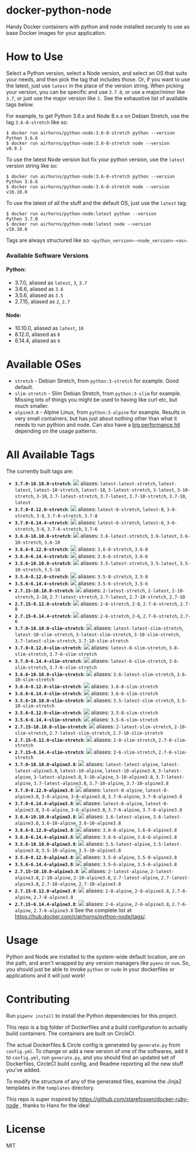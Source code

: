<!---
Warning! This file is autogenerated by generate.py. To modify it, you must modify the template (Readme.md.jinja2)
and then rerun generate.py. See below for more details. Weird, I know, but its the easiest way to keep this sucker
up to date!
--->

# docker-python-node

Handy Docker containers with python and node installed securely to use as base Docker images for your application.

# How to Use

Select a Python version, select a Node version, and select an OS that suits your needs, and then pick the tag that includes those. Or, if you want to use the latest, just use `latest` in the place of the version string. When picking your version, you can be specific and use `3.7.0`, or use a major/minor like `3.7`, or just use the major version like `3.` See the exhaustive list of available tags below.

For example, to get Python 3.6.x and Node 8.x.x on Debian Stretch, use the tag `3.6-8-stretch` like so:

```
$ docker run airhorns/python-node:3.6-8-stretch python --version
Python 3.6.6
$ docker run airhorns/python-node:3.6-8-stretch node --version
v8.9.1
```

To use the latest Node version but fix your python version, use the `latest` version string like so:

```
$ docker run airhorns/python-node:3.6-8-stretch python --version
Python 3.6.6
$ docker run airhorns/python-node:3.6-8-stretch node --version
v10.10.0
```

To use the latest of all the stuff and the default OS, just use the `latest` tag:

```
$ docker run airhorns/python-node:latest python --version
Python 3.7.0
$ docker run airhorns/python-node:latest node --version
v10.10.0
```

Tags are always structured like so: `<python_version>-<node_version>-<os>`.

### Available Software Versions

#### Python:
- 3.7.0, aliased as `latest`, `3`, `3.7`
- 3.6.6, aliased as `3.6`
- 3.5.6, aliased as `3.5`
- 2.7.15, aliased as `2`, `2.7`


#### Node:
- 10.10.0, aliased as `latest`, `10`
- 8.12.0, aliased as `8`
- 6.14.4, aliased as `6`


# Available OSes

 - `stretch` - Debian Stretch, from `python:3-stretch` for example. Good default.
 - `slim-stretch` - Slim Debian Stretch, from `python:3-slim` for example. Missing lots of things you might be used to having like curl etc, but much smaller.
 - `alpine3.8` - Alpine Linux, from `python:3-alpine` for example. Results in very small containers, but has just about nothing other than what it needs to run pythion and node. Can also have a [big performance hit](https://superuser.com/questions/1219609/why-is-the-alpine-docker-image-over-50-slower-than-the-ubuntu-image/1234279) depending on the usage patterns.

# All Available Tags

The currently built tags are:

- __`3.7.0-10.10.0-stretch`__: [![](https://images.microbadger.com/badges/image/airhorns/python-node:3.7.0-10.10.0-stretch.svg)](https://microbadger.com/images/airhorns/python-node:3.7.0-10.10.0-stretch) aliases: `latest-latest-stretch`, `latest-latest`, `latest-10-stretch`, `latest-10`, `3-latest-stretch`, `3-latest`, `3-10-stretch`, `3-10`, `3.7-latest-stretch`, `3.7-latest`, `3.7-10-stretch`, `3.7-10`, `latest`
- __`3.7.0-8.12.0-stretch`__: [![](https://images.microbadger.com/badges/image/airhorns/python-node:3.7.0-8.12.0-stretch.svg)](https://microbadger.com/images/airhorns/python-node:3.7.0-8.12.0-stretch) aliases: `latest-8-stretch`, `latest-8`, `3-8-stretch`, `3-8`, `3.7-8-stretch`, `3.7-8`
- __`3.7.0-6.14.4-stretch`__: [![](https://images.microbadger.com/badges/image/airhorns/python-node:3.7.0-6.14.4-stretch.svg)](https://microbadger.com/images/airhorns/python-node:3.7.0-6.14.4-stretch) aliases: `latest-6-stretch`, `latest-6`, `3-6-stretch`, `3-6`, `3.7-6-stretch`, `3.7-6`
- __`3.6.6-10.10.0-stretch`__: [![](https://images.microbadger.com/badges/image/airhorns/python-node:3.6.6-10.10.0-stretch.svg)](https://microbadger.com/images/airhorns/python-node:3.6.6-10.10.0-stretch) aliases: `3.6-latest-stretch`, `3.6-latest`, `3.6-10-stretch`, `3.6-10`
- __`3.6.6-8.12.0-stretch`__: [![](https://images.microbadger.com/badges/image/airhorns/python-node:3.6.6-8.12.0-stretch.svg)](https://microbadger.com/images/airhorns/python-node:3.6.6-8.12.0-stretch) aliases: `3.6-8-stretch`, `3.6-8`
- __`3.6.6-6.14.4-stretch`__: [![](https://images.microbadger.com/badges/image/airhorns/python-node:3.6.6-6.14.4-stretch.svg)](https://microbadger.com/images/airhorns/python-node:3.6.6-6.14.4-stretch) aliases: `3.6-6-stretch`, `3.6-6`
- __`3.5.6-10.10.0-stretch`__: [![](https://images.microbadger.com/badges/image/airhorns/python-node:3.5.6-10.10.0-stretch.svg)](https://microbadger.com/images/airhorns/python-node:3.5.6-10.10.0-stretch) aliases: `3.5-latest-stretch`, `3.5-latest`, `3.5-10-stretch`, `3.5-10`
- __`3.5.6-8.12.0-stretch`__: [![](https://images.microbadger.com/badges/image/airhorns/python-node:3.5.6-8.12.0-stretch.svg)](https://microbadger.com/images/airhorns/python-node:3.5.6-8.12.0-stretch) aliases: `3.5-8-stretch`, `3.5-8`
- __`3.5.6-6.14.4-stretch`__: [![](https://images.microbadger.com/badges/image/airhorns/python-node:3.5.6-6.14.4-stretch.svg)](https://microbadger.com/images/airhorns/python-node:3.5.6-6.14.4-stretch) aliases: `3.5-6-stretch`, `3.5-6`
- __`2.7.15-10.10.0-stretch`__: [![](https://images.microbadger.com/badges/image/airhorns/python-node:2.7.15-10.10.0-stretch.svg)](https://microbadger.com/images/airhorns/python-node:2.7.15-10.10.0-stretch) aliases: `2-latest-stretch`, `2-latest`, `2-10-stretch`, `2-10`, `2.7-latest-stretch`, `2.7-latest`, `2.7-10-stretch`, `2.7-10`
- __`2.7.15-8.12.0-stretch`__: [![](https://images.microbadger.com/badges/image/airhorns/python-node:2.7.15-8.12.0-stretch.svg)](https://microbadger.com/images/airhorns/python-node:2.7.15-8.12.0-stretch) aliases: `2-8-stretch`, `2-8`, `2.7-8-stretch`, `2.7-8`
- __`2.7.15-6.14.4-stretch`__: [![](https://images.microbadger.com/badges/image/airhorns/python-node:2.7.15-6.14.4-stretch.svg)](https://microbadger.com/images/airhorns/python-node:2.7.15-6.14.4-stretch) aliases: `2-6-stretch`, `2-6`, `2.7-6-stretch`, `2.7-6`
- __`3.7.0-10.10.0-slim-stretch`__: [![](https://images.microbadger.com/badges/image/airhorns/python-node:3.7.0-10.10.0-slim-stretch.svg)](https://microbadger.com/images/airhorns/python-node:3.7.0-10.10.0-slim-stretch) aliases: `latest-latest-slim-stretch`, `latest-10-slim-stretch`, `3-latest-slim-stretch`, `3-10-slim-stretch`, `3.7-latest-slim-stretch`, `3.7-10-slim-stretch`
- __`3.7.0-8.12.0-slim-stretch`__: [![](https://images.microbadger.com/badges/image/airhorns/python-node:3.7.0-8.12.0-slim-stretch.svg)](https://microbadger.com/images/airhorns/python-node:3.7.0-8.12.0-slim-stretch) aliases: `latest-8-slim-stretch`, `3-8-slim-stretch`, `3.7-8-slim-stretch`
- __`3.7.0-6.14.4-slim-stretch`__: [![](https://images.microbadger.com/badges/image/airhorns/python-node:3.7.0-6.14.4-slim-stretch.svg)](https://microbadger.com/images/airhorns/python-node:3.7.0-6.14.4-slim-stretch) aliases: `latest-6-slim-stretch`, `3-6-slim-stretch`, `3.7-6-slim-stretch`
- __`3.6.6-10.10.0-slim-stretch`__: [![](https://images.microbadger.com/badges/image/airhorns/python-node:3.6.6-10.10.0-slim-stretch.svg)](https://microbadger.com/images/airhorns/python-node:3.6.6-10.10.0-slim-stretch) aliases: `3.6-latest-slim-stretch`, `3.6-10-slim-stretch`
- __`3.6.6-8.12.0-slim-stretch`__: [![](https://images.microbadger.com/badges/image/airhorns/python-node:3.6.6-8.12.0-slim-stretch.svg)](https://microbadger.com/images/airhorns/python-node:3.6.6-8.12.0-slim-stretch) aliases: `3.6-8-slim-stretch`
- __`3.6.6-6.14.4-slim-stretch`__: [![](https://images.microbadger.com/badges/image/airhorns/python-node:3.6.6-6.14.4-slim-stretch.svg)](https://microbadger.com/images/airhorns/python-node:3.6.6-6.14.4-slim-stretch) aliases: `3.6-6-slim-stretch`
- __`3.5.6-10.10.0-slim-stretch`__: [![](https://images.microbadger.com/badges/image/airhorns/python-node:3.5.6-10.10.0-slim-stretch.svg)](https://microbadger.com/images/airhorns/python-node:3.5.6-10.10.0-slim-stretch) aliases: `3.5-latest-slim-stretch`, `3.5-10-slim-stretch`
- __`3.5.6-8.12.0-slim-stretch`__: [![](https://images.microbadger.com/badges/image/airhorns/python-node:3.5.6-8.12.0-slim-stretch.svg)](https://microbadger.com/images/airhorns/python-node:3.5.6-8.12.0-slim-stretch) aliases: `3.5-8-slim-stretch`
- __`3.5.6-6.14.4-slim-stretch`__: [![](https://images.microbadger.com/badges/image/airhorns/python-node:3.5.6-6.14.4-slim-stretch.svg)](https://microbadger.com/images/airhorns/python-node:3.5.6-6.14.4-slim-stretch) aliases: `3.5-6-slim-stretch`
- __`2.7.15-10.10.0-slim-stretch`__: [![](https://images.microbadger.com/badges/image/airhorns/python-node:2.7.15-10.10.0-slim-stretch.svg)](https://microbadger.com/images/airhorns/python-node:2.7.15-10.10.0-slim-stretch) aliases: `2-latest-slim-stretch`, `2-10-slim-stretch`, `2.7-latest-slim-stretch`, `2.7-10-slim-stretch`
- __`2.7.15-8.12.0-slim-stretch`__: [![](https://images.microbadger.com/badges/image/airhorns/python-node:2.7.15-8.12.0-slim-stretch.svg)](https://microbadger.com/images/airhorns/python-node:2.7.15-8.12.0-slim-stretch) aliases: `2-8-slim-stretch`, `2.7-8-slim-stretch`
- __`2.7.15-6.14.4-slim-stretch`__: [![](https://images.microbadger.com/badges/image/airhorns/python-node:2.7.15-6.14.4-slim-stretch.svg)](https://microbadger.com/images/airhorns/python-node:2.7.15-6.14.4-slim-stretch) aliases: `2-6-slim-stretch`, `2.7-6-slim-stretch`
- __`3.7.0-10.10.0-alpine3.8`__: [![](https://images.microbadger.com/badges/image/airhorns/python-node:3.7.0-10.10.0-alpine3.8.svg)](https://microbadger.com/images/airhorns/python-node:3.7.0-10.10.0-alpine3.8) aliases: `latest-latest-alpine`, `latest-latest-alpine3.8`, `latest-10-alpine`, `latest-10-alpine3.8`, `3-latest-alpine`, `3-latest-alpine3.8`, `3-10-alpine`, `3-10-alpine3.8`, `3.7-latest-alpine`, `3.7-latest-alpine3.8`, `3.7-10-alpine`, `3.7-10-alpine3.8`
- __`3.7.0-8.12.0-alpine3.8`__: [![](https://images.microbadger.com/badges/image/airhorns/python-node:3.7.0-8.12.0-alpine3.8.svg)](https://microbadger.com/images/airhorns/python-node:3.7.0-8.12.0-alpine3.8) aliases: `latest-8-alpine`, `latest-8-alpine3.8`, `3-8-alpine`, `3-8-alpine3.8`, `3.7-8-alpine`, `3.7-8-alpine3.8`
- __`3.7.0-6.14.4-alpine3.8`__: [![](https://images.microbadger.com/badges/image/airhorns/python-node:3.7.0-6.14.4-alpine3.8.svg)](https://microbadger.com/images/airhorns/python-node:3.7.0-6.14.4-alpine3.8) aliases: `latest-6-alpine`, `latest-6-alpine3.8`, `3-6-alpine`, `3-6-alpine3.8`, `3.7-6-alpine`, `3.7-6-alpine3.8`
- __`3.6.6-10.10.0-alpine3.8`__: [![](https://images.microbadger.com/badges/image/airhorns/python-node:3.6.6-10.10.0-alpine3.8.svg)](https://microbadger.com/images/airhorns/python-node:3.6.6-10.10.0-alpine3.8) aliases: `3.6-latest-alpine`, `3.6-latest-alpine3.8`, `3.6-10-alpine`, `3.6-10-alpine3.8`
- __`3.6.6-8.12.0-alpine3.8`__: [![](https://images.microbadger.com/badges/image/airhorns/python-node:3.6.6-8.12.0-alpine3.8.svg)](https://microbadger.com/images/airhorns/python-node:3.6.6-8.12.0-alpine3.8) aliases: `3.6-8-alpine`, `3.6-8-alpine3.8`
- __`3.6.6-6.14.4-alpine3.8`__: [![](https://images.microbadger.com/badges/image/airhorns/python-node:3.6.6-6.14.4-alpine3.8.svg)](https://microbadger.com/images/airhorns/python-node:3.6.6-6.14.4-alpine3.8) aliases: `3.6-6-alpine`, `3.6-6-alpine3.8`
- __`3.5.6-10.10.0-alpine3.8`__: [![](https://images.microbadger.com/badges/image/airhorns/python-node:3.5.6-10.10.0-alpine3.8.svg)](https://microbadger.com/images/airhorns/python-node:3.5.6-10.10.0-alpine3.8) aliases: `3.5-latest-alpine`, `3.5-latest-alpine3.8`, `3.5-10-alpine`, `3.5-10-alpine3.8`
- __`3.5.6-8.12.0-alpine3.8`__: [![](https://images.microbadger.com/badges/image/airhorns/python-node:3.5.6-8.12.0-alpine3.8.svg)](https://microbadger.com/images/airhorns/python-node:3.5.6-8.12.0-alpine3.8) aliases: `3.5-8-alpine`, `3.5-8-alpine3.8`
- __`3.5.6-6.14.4-alpine3.8`__: [![](https://images.microbadger.com/badges/image/airhorns/python-node:3.5.6-6.14.4-alpine3.8.svg)](https://microbadger.com/images/airhorns/python-node:3.5.6-6.14.4-alpine3.8) aliases: `3.5-6-alpine`, `3.5-6-alpine3.8`
- __`2.7.15-10.10.0-alpine3.8`__: [![](https://images.microbadger.com/badges/image/airhorns/python-node:2.7.15-10.10.0-alpine3.8.svg)](https://microbadger.com/images/airhorns/python-node:2.7.15-10.10.0-alpine3.8) aliases: `2-latest-alpine`, `2-latest-alpine3.8`, `2-10-alpine`, `2-10-alpine3.8`, `2.7-latest-alpine`, `2.7-latest-alpine3.8`, `2.7-10-alpine`, `2.7-10-alpine3.8`
- __`2.7.15-8.12.0-alpine3.8`__: [![](https://images.microbadger.com/badges/image/airhorns/python-node:2.7.15-8.12.0-alpine3.8.svg)](https://microbadger.com/images/airhorns/python-node:2.7.15-8.12.0-alpine3.8) aliases: `2-8-alpine`, `2-8-alpine3.8`, `2.7-8-alpine`, `2.7-8-alpine3.8`
- __`2.7.15-6.14.4-alpine3.8`__: [![](https://images.microbadger.com/badges/image/airhorns/python-node:2.7.15-6.14.4-alpine3.8.svg)](https://microbadger.com/images/airhorns/python-node:2.7.15-6.14.4-alpine3.8) aliases: `2-6-alpine`, `2-6-alpine3.8`, `2.7-6-alpine`, `2.7-6-alpine3.8`
See the complete list at https://hub.docker.com/r/airhorns/python-node/tags/.

# Usage

Python and Node are installed to the system-wide default location, are on the path, and aren't wrapped by any version managers like `pyenv` or `nvm`. So, you should just be able to invoke `python` or `node` in your dockerfiles or applications and it will just work!

# Contributing

Run `pipenv install` to install the Python dependencies for this project.

This repo is a big folder of Dockerfiles and a build configuration to actually build containers. The containers are built on CircleCI.

The actual Dockerfiles & Circle config is generated by `generate.py` from `config.yml`. To change or add a new version of one of the softwares, add it to `config.yml`, run `generate.py`, and you should find an updated set of Dockerfiles, CircleCI build config, and Readme reporting all the new stuff you've added.

To modify the structure of any of the generated files, examine the Jinja2 templates in the `templates` directory.

This repo is super inspired by https://github.com/starefossen/docker-ruby-node , thanks to Hans for the idea!

# License

MIT